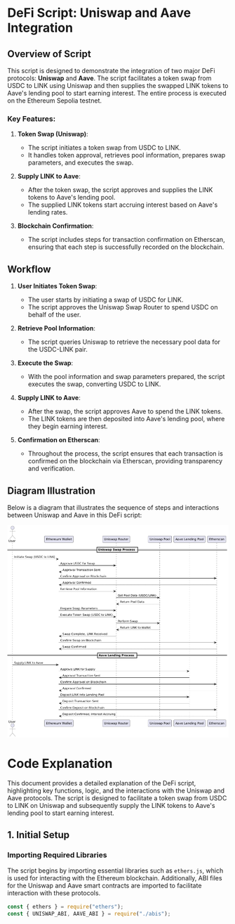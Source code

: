 # DeFi Script: Uniswap and Aave Integration

## Overview of Script

This script is designed to demonstrate the integration of two major DeFi protocols: **Uniswap** and **Aave**. The script facilitates a token swap from USDC to LINK using Uniswap and then supplies the swapped LINK tokens to Aave's lending pool to start earning interest. The entire process is executed on the Ethereum Sepolia testnet.

### Key Features:

1. **Token Swap (Uniswap)**: 
   - The script initiates a token swap from USDC to LINK.
   - It handles token approval, retrieves pool information, prepares swap parameters, and executes the swap.

2. **Supply LINK to Aave**:
   - After the token swap, the script approves and supplies the LINK tokens to Aave's lending pool.
   - The supplied LINK tokens start accruing interest based on Aave's lending rates.

3. **Blockchain Confirmation**:
   - The script includes steps for transaction confirmation on Etherscan, ensuring that each step is successfully recorded on the blockchain.

## Workflow

1. **User Initiates Token Swap**:
   - The user starts by initiating a swap of USDC for LINK.
   - The script approves the Uniswap Swap Router to spend USDC on behalf of the user.

2. **Retrieve Pool Information**:
   - The script queries Uniswap to retrieve the necessary pool data for the USDC-LINK pair.

3. **Execute the Swap**:
   - With the pool information and swap parameters prepared, the script executes the swap, converting USDC to LINK.

4. **Supply LINK to Aave**:
   - After the swap, the script approves Aave to spend the LINK tokens.
   - The LINK tokens are then deposited into Aave's lending pool, where they begin earning interest.

5. **Confirmation on Etherscan**:
   - Throughout the process, the script ensures that each transaction is confirmed on the blockchain via Etherscan, providing transparency and verification.

## Diagram Illustration

Below is a diagram that illustrates the sequence of steps and interactions between Uniswap and Aave in this DeFi script:

![Sample diagram](Sample_diagram/Sample%20diagram.png)

# Code Explanation

This document provides a detailed explanation of the DeFi script, highlighting key functions, logic, and the interactions with the Uniswap and Aave protocols. The script is designed to facilitate a token swap from USDC to LINK on Uniswap and subsequently supply the LINK tokens to Aave's lending pool to start earning interest.

## 1. Initial Setup

### Importing Required Libraries
The script begins by importing essential libraries such as `ethers.js`, which is used for interacting with the Ethereum blockchain. Additionally, ABI files for the Uniswap and Aave smart contracts are imported to facilitate interaction with these protocols.

```javascript
const { ethers } = require("ethers");
const { UNISWAP_ABI, AAVE_ABI } = require("./abis");
